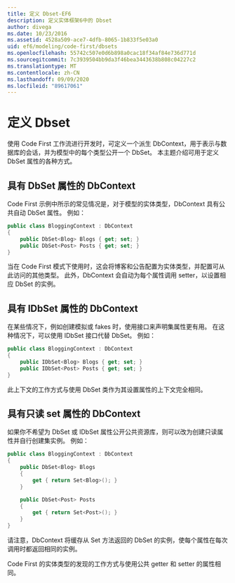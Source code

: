 ```yaml
---
title: 定义 Dbset-EF6
description: 定义实体框架6中的 Dbset
author: divega
ms.date: 10/23/2016
ms.assetid: 4528a509-ace7-4dfb-8065-1b833f5e03a0
uid: ef6/modeling/code-first/dbsets
ms.openlocfilehash: 55742c507e0d6b898a0cac18f34af84e736d771d
ms.sourcegitcommit: 7c3939504bb9da3f46bea3443638b808c04227c2
ms.translationtype: MT
ms.contentlocale: zh-CN
ms.lasthandoff: 09/09/2020
ms.locfileid: "89617061"
---
```

# <a name="defining-dbsets"></a>定义 Dbset
使用 Code First 工作流进行开发时，可定义一个派生 DbContext，用于表示与数据库的会话，并为模型中的每个类型公开一个 DbSet。 本主题介绍可用于定义 DbSet 属性的各种方式。  

## <a name="dbcontext-with-dbset-properties"></a>具有 DbSet 属性的 DbContext  

Code First 示例中所示的常见情况是，对于模型的实体类型，DbContext 具有公共自动 DbSet 属性。 例如：  

``` csharp
public class BloggingContext : DbContext
{
    public DbSet<Blog> Blogs { get; set; }
    public DbSet<Post> Posts { get; set; }
}
```  

当在 Code First 模式下使用时，这会将博客和公告配置为实体类型，并配置可从此访问的其他类型。 此外，DbContext 会自动为每个属性调用 setter，以设置相应 DbSet 的实例。  

## <a name="dbcontext-with-idbset-properties"></a>具有 IDbSet 属性的 DbContext  

在某些情况下，例如创建模拟或 fakes 时，使用接口来声明集属性更有用。 在这种情况下，可以使用 IDbSet 接口代替 DbSet。 例如：  

``` csharp
public class BloggingContext : DbContext
{
    public IDbSet<Blog> Blogs { get; set; }
    public IDbSet<Post> Posts { get; set; }
}
```  

此上下文的工作方式与使用 DbSet 类作为其设置属性的上下文完全相同。  

## <a name="dbcontext-with-read-only-set-properties"></a>具有只读 set 属性的 DbContext  

如果你不希望为 DbSet 或 IDbSet 属性公开公共资源库，则可以改为创建只读属性并自行创建集实例。 例如：  

``` csharp
public class BloggingContext : DbContext
{
    public DbSet<Blog> Blogs
    {
        get { return Set<Blog>(); }
    }

    public DbSet<Post> Posts
    {
        get { return Set<Post>(); }
    }
}
```  

请注意，DbContext 将缓存从 Set 方法返回的 DbSet 的实例，使每个属性在每次调用时都返回相同的实例。  

Code First 的实体类型的发现的工作方式与使用公共 getter 和 setter 的属性相同。  
